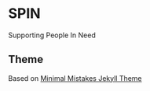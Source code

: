 # SPIN

Supporting People In Need

## Theme

Based on [Minimal Mistakes Jekyll Theme](https://mmistakes.github.io/minimal-mistakes/)
